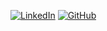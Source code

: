 [![LinkedIn](https://img.shields.io/badge/LinkedIn-000?style=for-the-badge&logo=linkedin&logoColor=0E76A8)](https://www.linkedin.com/in/bruno-de-souza-santos-a4338b2a5/)&nbsp;[![GitHub](https://img.shields.io/badge/GitHub-000?style=for-the-badge&logo=github&logoColor=white)]()
